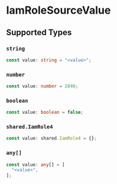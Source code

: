 # IamRoleSourceValue


## Supported Types

### `string`

```typescript
const value: string = "<value>";
```

### `number`

```typescript
const value: number = 2840;
```

### `boolean`

```typescript
const value: boolean = false;
```

### `shared.IamRole4`

```typescript
const value: shared.IamRole4 = {};
```

### `any[]`

```typescript
const value: any[] = [
  "<value>",
];
```

